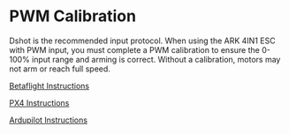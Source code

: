# PWM Calibration

Dshot is the recommended input protocol. When using the ARK 4IN1 ESC with PWM input, you must complete a PWM calibration to ensure the 0-100% input range and arming is correct. Without a calibration, motors may not arm or reach full speed.

[Betaflight Instructions](https://oscarliang.com/how-to-calibrate-esc/)

[PX4 Instructions](https://docs.px4.io/main/en/advanced_config/esc_calibration.html)

[Ardupilot Instructions](https://ardupilot.org/copter/docs/esc-calibration.html)


